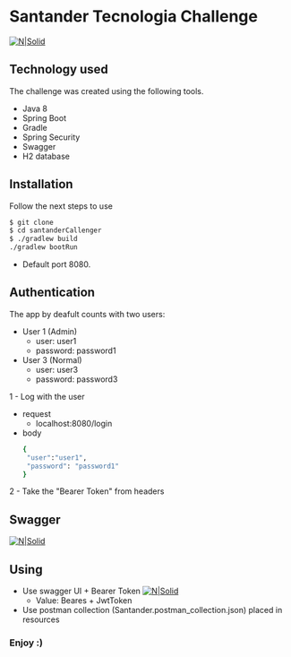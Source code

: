# Santander Tecnologia Challenge

[![N|Solid](https://encrypted-tbn0.gstatic.com/images?q=tbn%3AANd9GcTgTf4R8_Un5bL4JFXVo1sakNGPJPsrU7xL2sdsLqIYtw&usqp=CAU&ec=45690268)]()

## Technology used
The challenge was created using the following tools.

  - Java 8
  - Spring Boot
  - Gradle
  - Spring Security
  - Swagger
  - H2 database

## Installation

Follow the next steps to use

```sh
$ git clone
$ cd santanderCallenger
$ ./gradlew build
./gradlew bootRun
```

 - Default port 8080.


## Authentication

The app by deafult counts with two users:
 - User 1 (Admin)
   - user: user1
    - password: password1
- User 3 (Normal)
  - user: user3
  - password: password3

 1 - Log with the user 
  - request
    - localhost:8080/login
  - body
     ```sh
    {
	  "user":"user1",
	  "password": "password1"
    }
    ```
 2 - Take the "Bearer Token" from headers


## Swagger
[![N|Solid](https://encrypted-tbn0.gstatic.com/images?q=tbn%3AANd9GcTwdFKqBMgBqxCu2kPtfWAPyWtU4OObc_igMQ&usqp=CAU)](http://localhost:8080/swagger-ui.html)


## Using
 - Use swagger UI + Bearer Token
   [![N|Solid](https://miro.medium.com/max/672/1*wZZzz51HAzoA1cUQrlkC_w.png)]()
    -  Value: Beares + JwtToken
 - Use postman collection (Santander.postman_collection.json) placed in resources

### Enjoy :)

 
 
